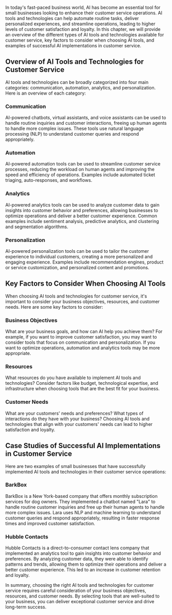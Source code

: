 

In today's fast-paced business world, AI has become an essential tool for small businesses looking to enhance their customer service operations. AI tools and technologies can help automate routine tasks, deliver personalized experiences, and streamline operations, leading to higher levels of customer satisfaction and loyalty. In this chapter, we will provide an overview of the different types of AI tools and technologies available for customer service, key factors to consider when choosing AI tools, and examples of successful AI implementations in customer service.

Overview of AI Tools and Technologies for Customer Service
----------------------------------------------------------

AI tools and technologies can be broadly categorized into four main categories: communication, automation, analytics, and personalization. Here is an overview of each category:

### Communication

AI-powered chatbots, virtual assistants, and voice assistants can be used to handle routine inquiries and customer interactions, freeing up human agents to handle more complex issues. These tools use natural language processing (NLP) to understand customer queries and respond appropriately.

### Automation

AI-powered automation tools can be used to streamline customer service processes, reducing the workload on human agents and improving the speed and efficiency of operations. Examples include automated ticket triaging, auto-responses, and workflows.

### Analytics

AI-powered analytics tools can be used to analyze customer data to gain insights into customer behavior and preferences, allowing businesses to optimize operations and deliver a better customer experience. Common examples include sentiment analysis, predictive analytics, and clustering and segmentation algorithms.

### Personalization

AI-powered personalization tools can be used to tailor the customer experience to individual customers, creating a more personalized and engaging experience. Examples include recommendation engines, product or service customization, and personalized content and promotions.

Key Factors to Consider When Choosing AI Tools
----------------------------------------------

When choosing AI tools and technologies for customer service, it's important to consider your business objectives, resources, and customer needs. Here are some key factors to consider:

### Business Objectives

What are your business goals, and how can AI help you achieve them? For example, if you want to improve customer satisfaction, you may want to consider tools that focus on communication and personalization. If you want to optimize operations, automation and analytics tools may be more appropriate.

### Resources

What resources do you have available to implement AI tools and technologies? Consider factors like budget, technological expertise, and infrastructure when choosing tools that are the best fit for your business.

### Customer Needs

What are your customers' needs and preferences? What types of interactions do they have with your business? Choosing AI tools and technologies that align with your customers' needs can lead to higher satisfaction and loyalty.

Case Studies of Successful AI Implementations in Customer Service
-----------------------------------------------------------------

Here are two examples of small businesses that have successfully implemented AI tools and technologies in their customer service operations:

### BarkBox

BarkBox is a New York-based company that offers monthly subscription services for dog owners. They implemented a chatbot named "Lara" to handle routine customer inquiries and free up their human agents to handle more complex issues. Lara uses NLP and machine learning to understand customer queries and respond appropriately, resulting in faster response times and improved customer satisfaction.

### Hubble Contacts

Hubble Contacts is a direct-to-consumer contact lens company that implemented an analytics tool to gain insights into customer behavior and preferences. By analyzing customer data, they were able to identify patterns and trends, allowing them to optimize their operations and deliver a better customer experience. This led to an increase in customer retention and loyalty.

In summary, choosing the right AI tools and technologies for customer service requires careful consideration of your business objectives, resources, and customer needs. By selecting tools that are well-suited to your business, you can deliver exceptional customer service and drive long-term success.

